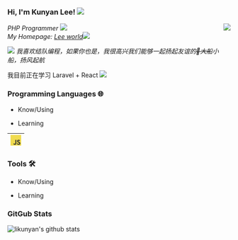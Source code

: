 ### Hi, I'm Kunyan Lee! <img src="https://media.giphy.com/media/mGcNjsfWAjY5AEZNw6/giphy.gif" width="50">

<img align='right' src="https://camo.githubusercontent.com/a5c7c7397871b9348b88302ac5cd56ddbf8774b3/68747470733a2f2f63646e2e6a7364656c6976722e6e65742f67682f73792d7265636f7264732f73746174696366696c65406d61737465722f696d616765732f3230323030372f6875616a692e676966">
<p><em>PHP Programmer <img src="https://media.giphy.com/media/fYSnHlufseco8Fh93Z/giphy.gif" width="30"></br>My Homepage: <a href="https://kunyan.li">Lee world</a><img src="https://media.giphy.com/media/WUlplcMpOCEmTGBtBW/giphy.gif" width="30"> 
</em></p>

<img src="https://media.giphy.com/media/LnQjpWaON8nhr21vNW/giphy.gif" width="60"> <em>我喜欢结队编程，如果你也是，我很高兴我们能够一起扬起友谊的<del>🚢大船</del>小船，扬风起航</em>

我目前正在学习 Laravel + React <img src="https://media.giphy.com/media/VgCDAzcKvsR6OM0uWg/giphy.gif" width="30">

### Programming Languages 🌐

- Know/Using


- Learning

| [<img src="https://raw.githubusercontent.com/github/explore/80688e429a7d4ef2fca1e82350fe8e3517d3494d/topics/javascript/javascript.png" alt="js logo" width="24">](https://developer.mozilla.org/en-US/docs/Web/JavaScript)
|---|

### Tools 🛠️

- Know/Using


- Learning

### GitGub Stats

![likunyan's github stats](https://github-readme-stats.vercel.app/api?username=likunyan&show_icons=true&line_height=30)
